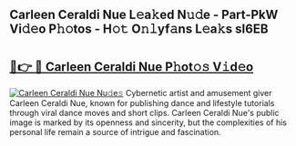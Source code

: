 ## Carleen Ceraldi Nue L𝚎a𝚔ed N𝚞𝚍e - Part-PkW Vi𝚍𝚎o P𝚑𝚘tos - H𝚘𝚝 O𝚗𝚕yf𝚊ns L𝚎a𝚔s sI6EB

# <h2><a href="http://kfejxnb.oniu.top/?m=Carleen+Ceraldi+Nue">🔗👉 🔴 Carleen Ceraldi Nue P𝚑ot𝚘𝚜 V𝚒d𝚎o</a></h2>

[![Carleen Ceraldi Nue Nu𝚍e𝚜](https://i.imgur.com/0qMVB7G.gif)](http://kfejxnb.oniu.top/?m=Carleen+Ceraldi+Nue)
Cybernetic artist and amusement giver Carleen Ceraldi Nue, known for publishing dance and lifestyle tutorials through viral dance moves and short clips. Carleen Ceraldi Nue's public image is marked by its openness and sincerity, but the complexities of his personal life remain a source of intrigue and fascination.  
